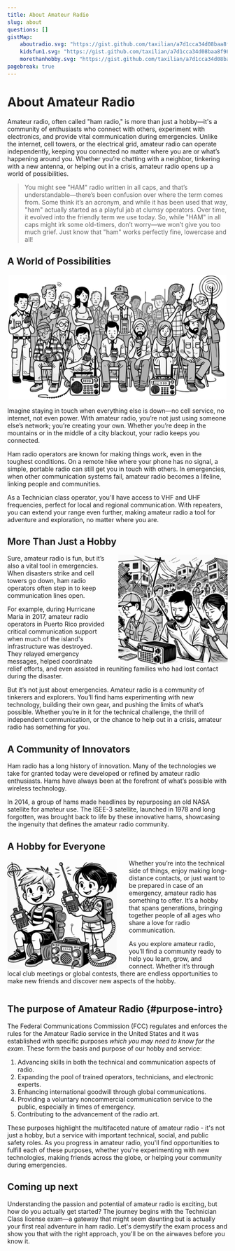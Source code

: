 ```yaml
---
title: About Amateur Radio
slug: about
questions: []
gistMap:
    aboutradio.svg: "https://gist.github.com/taxilian/a7d1cca34d08baa8f98a3d6d4b408e55/raw/2af014f6fe1a1cdca103b22e7d15c17bafc396c7/aboutradio.svg"
    kidsfun1.svg: "https://gist.github.com/taxilian/a7d1cca34d08baa8f98a3d6d4b408e55/raw/a5789589185716a43748777ddfb7be48f2ba3b2c/kidsfun1.svg"
    morethanhobby.svg: "https://gist.github.com/taxilian/a7d1cca34d08baa8f98a3d6d4b408e55/raw/a5789589185716a43748777ddfb7be48f2ba3b2c/morethanhobby.svg"
pagebreak: true
---
```


# About Amateur Radio


Amateur radio, often called "ham radio," is more than just a hobby—it's a community of enthusiasts who connect with others, experiment with electronics, and provide vital communication during emergencies. Unlike the internet, cell towers, or the electrical grid, amateur radio can operate independently, keeping you connected no matter where you are or what’s happening around you. Whether you’re chatting with a neighbor, tinkering with a new antenna, or helping out in a crisis, amateur radio opens up a world of possibilities.

> You might see "HAM" radio written in all caps, and that’s understandable—there’s been confusion over where the term comes from. Some think it’s an acronym, and while it has been used that way, "ham" actually started as a playful jab at clumsy operators. Over time, it evolved into the friendly term we use today. So, while "HAM" in all caps might irk some old-timers, don’t worry—we won’t give you too much grief. Just know that "ham" works perfectly fine, lowercase and all!

## A World of Possibilities

<div style="text-align: center">
    <img src="../../images/illus/aboutradio.svg" alt="Illustration showing many people with radios" style="text-align: center; width: 500px;">
</div>

Imagine staying in touch when everything else is down—no cell service, no internet, not even power. With amateur radio, you’re not just using someone else’s network; you’re creating your own. Whether you’re deep in the mountains or in the middle of a city blackout, your radio keeps you connected.

Ham radio operators are known for making things work, even in the toughest conditions. On a remote hike where your phone has no signal, a simple, portable radio can still get you in touch with others. In emergencies, when other communication systems fail, amateur radio becomes a lifeline, linking people and communities.

As a Technician class operator, you'll have access to VHF and UHF frequencies, perfect for local and regional communication. With repeaters, you can extend your range even further, making amateur radio a tool for adventure and exploration, no matter where you are.

## More Than Just a Hobby
<img src="../../images/illus/morethanhobby.svg" alt="Illustration showing ham radio operators helping with a disaster" style="float: right; margin-left: 2em; width: 250px;">
Sure, amateur radio is fun, but it’s also a vital tool in emergencies. When disasters strike and cell towers go down, ham radio operators often step in to keep communication lines open.

For example, during Hurricane Maria in 2017, amateur radio operators in Puerto Rico provided critical communication support when much of the island's infrastructure was destroyed. They relayed emergency messages, helped coordinate relief efforts, and even assisted in reuniting families who had lost contact during the disaster.

But it’s not just about emergencies. Amateur radio is a community of tinkerers and explorers. You’ll find hams experimenting with new technology, building their own gear, and pushing the limits of what’s possible. Whether you’re in it for the technical challenge, the thrill of independent communication, or the chance to help out in a crisis, amateur radio has something for you.

## A Community of Innovators

Ham radio has a long history of innovation. Many of the technologies we take for granted today were developed or refined by amateur radio enthusiasts. Hams have always been at the forefront of what’s possible with wireless technology.

In 2014, a group of hams made headlines by repurposing an old NASA satellite for amateur use. The ISEE-3 satellite, launched in 1978 and long forgotten, was brought back to life by these innovative hams, showcasing the ingenuity that defines the amateur radio community.

## A Hobby for Everyone
<img src="../../images/illus/kidsfun1.svg" alt="A couple of kids with radios" style="float: left; margin-right: 2em; width: 250px;">
Whether you’re into the technical side of things, enjoy making long-distance contacts, or just want to be prepared in case of an emergency, amateur radio has something to offer. It’s a hobby that spans generations, bringing together people of all ages who share a love for radio communication.

As you explore amateur radio, you’ll find a community ready to help you learn, grow, and connect. Whether it’s through local club meetings or global contests, there are endless opportunities to make new friends and discover new aspects of the hobby.

<div style="clear:both;"></div>

## The purpose of Amateur Radio {#purpose-intro}

The Federal Communications Commission (FCC) regulates and enforces the rules for the Amateur Radio service in the United States and it was established with specific purposes *which you may need to know for the exam*. These form the basis and purpose of our hobby and service:

1. Advancing skills in both the technical and communication aspects of radio.
2. Expanding the pool of trained operators, technicians, and electronic experts.
3. Enhancing international goodwill through global communications.
4. Providing a voluntary noncommercial communication service to the public, especially in times of emergency.
5. Contributing to the advancement of the radio art.

These purposes highlight the multifaceted nature of amateur radio - it's not just a hobby, but a service with important technical, social, and public safety roles. As you progress in amateur radio, you'll find opportunities to fulfill each of these purposes, whether you're experimenting with new technologies, making friends across the globe, or helping your community during emergencies.

## Coming up next

Understanding the passion and potential of amateur radio is exciting, but how do you actually get started? The journey begins with the Technician Class license exam—a gateway that might seem daunting but is actually your first real adventure in ham radio. Let's demystify the exam process and show you that with the right approach, you'll be on the airwaves before you know it.

